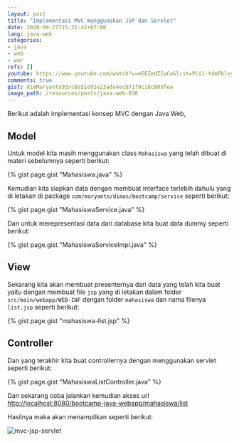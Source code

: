 ```yaml
---
layout: post
title: "Implementasi MVC menggunakan JSP dan Servlet"
date: 2020-09-27T15:31:42+07:00
lang: java-web
categories:
- java
- web
- war
refs: []
youtube: https://www.youtube.com/watch?v=eEEZedZIwCw&list=PLV1-tdmPblvyaCTcYR9u7k4G24uVDZT0v&index=33
comments: true
gist: dimMaryanto93/c0a51e92e23ada4ecb71f9c18c803fea
image_path: /resources/posts/java-web-030
---
```


Berikut adalah implementasi konsep MVC dengan Java Web, 

## Model 

Untuk model kita masih menggunakan class `Mahasiswa` yang telah dibuat di materi sebelumnya seperti berikut:

{% gist page.gist "Mahasiswa.java" %}

Kemudian kita siapkan data dengan membuat interface terlebih dahulu yang di letakan di package `com/maryanto/dimas/bootcamp/service` seperti berikut:

{% gist page.gist "MahasiswaService.java" %}

Dan untuk merepresentasi data dari database kita buat data dummy seperti berikut:

{% gist page.gist "MahasiswaServiceImpl.java" %}

## View 

Sekarang kita akan membuat presenternya dari data yang telah kita buat yaitu dengan membuat file `jsp` yang di letakan dalam folder `src/main/webapp/WEB-INF` dengan folder `mahasiswa` dan nama filenya `list.jsp` seperti berikut:

{% gist page.gist "mahasiswa-list.jsp" %}

## Controller

Dan yang terakhir kita buat controllernya dengan menggunakan servlet seperti berikut:

{% gist page.gist "MahasiswaListController.java" %}

Dan sekarang coba jalankan kemudian akses url [http://localhost:8080/bootcamp-java-webapp/mahasiswa/list](http://localhost:8080/bootcamp-java-webapp/mahasiswa/list)

Hasilnya maka akan menampilkan seperti berikut:

![mvc-jsp-servlet]({{site.baseurl}}{{page.image_path}}/servlet-jsp-mvc-impl.png)